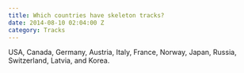 ```yaml
---
title: Which countries have skeleton tracks?
date: 2014-08-10 02:04:00 Z
category: Tracks
---
```


USA, Canada, Germany, Austria, Italy, France, Norway, Japan, Russia, Switzerland, Latvia, and Korea.
